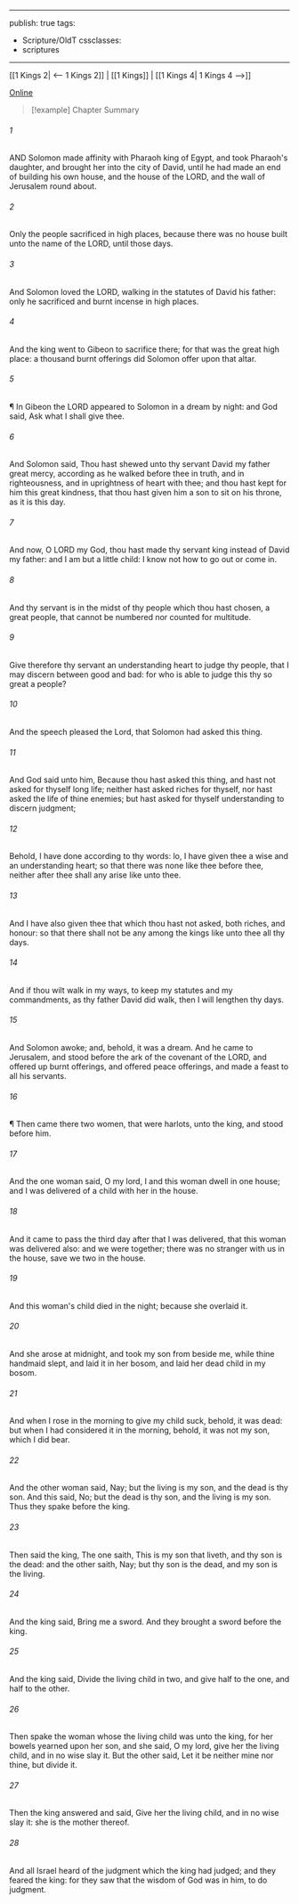 

---
publish: true
tags:
  - Scripture/OldT
cssclasses:
  - scriptures
---
[[1 Kings 2| <-- 1 Kings 2]] | [[1 Kings]] | [[1 Kings 4| 1 Kings 4 -->]]

[Online](https://churchofjesuschrist.org/study/scriptures/ot/1-kgs/3?lang=eng)

>[!example] Chapter Summary
>
###### 1
AND Solomon made affinity with Pharaoh king of Egypt, and took Pharaoh's daughter, and brought her into the city of David, until he had made an end of building his own house, and the house of the LORD, and the wall of Jerusalem round about.
###### 2
Only the people sacrificed in high places, because there was no house built unto the name of the LORD, until those days.
###### 3
And Solomon loved the LORD, walking in the statutes of David his father: only he sacrificed and burnt incense in high places.
###### 4
And the king went to Gibeon to sacrifice there; for that was the great high place: a thousand burnt offerings did Solomon offer upon that altar.
###### 5
¶ In Gibeon the LORD appeared to Solomon in a dream by night: and God said, Ask what I shall give thee.
###### 6
And Solomon said, Thou hast shewed unto thy servant David my father great mercy, according as he walked before thee in truth, and in righteousness, and in uprightness of heart with thee; and thou hast kept for him this great kindness, that thou hast given him a son to sit on his throne, as it is this day.
###### 7
And now, O LORD my God, thou hast made thy servant king instead of David my father: and I am but a little child: I know not how to go out or come in.
###### 8
And thy servant is in the midst of thy people which thou hast chosen, a great people, that cannot be numbered nor counted for multitude.
###### 9
Give therefore thy servant an understanding heart to judge thy people, that I may discern between good and bad: for who is able to judge this thy so great a people?
###### 10
And the speech pleased the Lord, that Solomon had asked this thing.
###### 11
And God said unto him, Because thou hast asked this thing, and hast not asked for thyself long life; neither hast asked riches for thyself, nor hast asked the life of thine enemies; but hast asked for thyself understanding to discern judgment;
###### 12
Behold, I have done according to thy words: lo, I have given thee a wise and an understanding heart; so that there was none like thee before thee, neither after thee shall any arise like unto thee.
###### 13
And I have also given thee that which thou hast not asked, both riches, and honour: so that there shall not be any among the kings like unto thee all thy days.
###### 14
And if thou wilt walk in my ways, to keep my statutes and my commandments, as thy father David did walk, then I will lengthen thy days.
###### 15
And Solomon awoke; and, behold, it was a dream.  And he came to Jerusalem, and stood before the ark of the covenant of the LORD, and offered up burnt offerings, and offered peace offerings, and made a feast to all his servants.
###### 16
¶ Then came there two women, that were harlots, unto the king, and stood before him.
###### 17
And the one woman said, O my lord, I and this woman dwell in one house; and I was delivered of a child with her in the house.
###### 18
And it came to pass the third day after that I was delivered, that this woman was delivered also: and we were together; there was no stranger with us in the house, save we two in the house.
###### 19
And this woman's child died in the night; because she overlaid it.
###### 20
And she arose at midnight, and took my son from beside me, while thine handmaid slept, and laid it in her bosom, and laid her dead child in my bosom.
###### 21
And when I rose in the morning to give my child suck, behold, it was dead: but when I had considered it in the morning, behold, it was not my son, which I did bear.
###### 22
And the other woman said, Nay; but the living is my son, and the dead is thy son.  And this said, No; but the dead is thy son, and the living is my son.  Thus they spake before the king.
###### 23
Then said the king, The one saith, This is my son that liveth, and thy son is the dead: and the other saith, Nay; but thy son is the dead, and my son is the living.
###### 24
And the king said, Bring me a sword.  And they brought a sword before the king.
###### 25
And the king said, Divide the living child in two, and give half to the one, and half to the other.
###### 26
Then spake the woman whose the living child was unto the king, for her bowels yearned upon her son, and she said, O my lord, give her the living child, and in no wise slay it.  But the other said, Let it be neither mine nor thine, but divide it.
###### 27
Then the king answered and said, Give her the living child, and in no wise slay it: she is the mother thereof.
###### 28
And all Israel heard of the judgment which the king had judged; and they feared the king: for they saw that the wisdom of God was in him, to do judgment.




